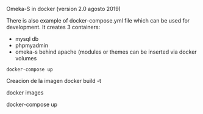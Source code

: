 Omeka-S in docker (version 2.0 agosto 2019)

There is also example of docker-compose.yml file which can be used for development.
It creates 3 containers:

- mysql db
- phpmyadmin
- omeka-s behind apache (modules or themes can be inserted via docker volumes

`docker-compose up`


Creacion de la imagen 
docker build -t <nombreimagen>


docker images  

docker-compose up 



